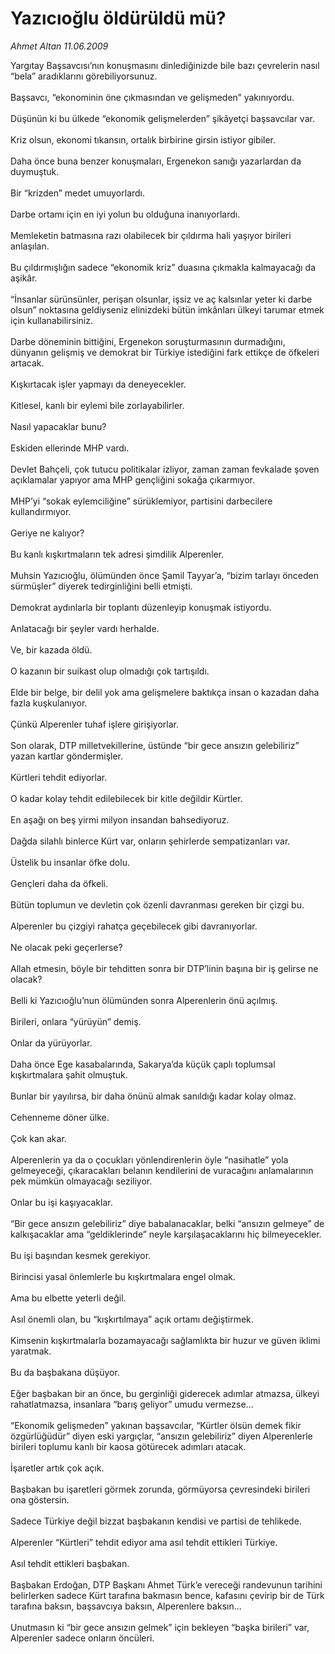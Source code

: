 # Yazıcıoğlu öldürüldü mü?

*Ahmet Altan 11.06.2009*

<div class="taraf_structure_2col_1zq">
<div class="margen_n">



 <p>Yargıtay Başsavcısı’nın konuşmasını dinlediğinizde bile bazı çevrelerin nasıl “bela” aradıklarını görebiliyorsunuz. <br/><br/>Başsavcı, “ekonominin öne çıkmasından ve gelişmeden” yakınıyordu. <br/><br/>Düşünün ki bu ülkede “ekonomik gelişmelerden” şikâyetçi başsavcılar var. <br/><br/>Kriz olsun, ekonomi tıkansın, ortalık birbirine girsin istiyor gibiler. <br/><br/>Daha önce buna benzer konuşmaları, Ergenekon sanığı yazarlardan da duymuştuk. <br/><br/>Bir “krizden” medet umuyorlardı. <br/><br/>Darbe ortamı için en iyi yolun bu olduğuna inanıyorlardı. <br/><br/>Memleketin batmasına razı olabilecek bir çıldırma hali yaşıyor birileri anlaşılan. <br/><br/>Bu çıldırmışlığın sadece “ekonomik kriz” duasına çıkmakla kalmayacağı da aşikâr. <br/><br/>“İnsanlar sürünsünler, perişan olsunlar, işsiz ve aç kalsınlar yeter ki darbe olsun” noktasına geldiyseniz elinizdeki bütün imkânları ülkeyi tarumar etmek için kullanabilirsiniz. <br/><br/>Darbe döneminin bittiğini, Ergenekon soruşturmasının durmadığını, dünyanın gelişmiş ve demokrat bir Türkiye istediğini fark ettikçe de öfkeleri artacak. <br/><br/>Kışkırtacak işler yapmayı da deneyecekler. <br/><br/>Kitlesel, kanlı bir eylemi bile zorlayabilirler. <br/><br/>Nasıl yapacaklar bunu? <br/><br/>Eskiden ellerinde MHP vardı. <br/><br/>Devlet Bahçeli, çok tutucu politikalar izliyor, zaman zaman fevkalade şoven açıklamalar yapıyor ama MHP gençliğini sokağa çıkarmıyor. <br/><br/>MHP’yi “sokak eylemciliğine” sürüklemiyor, partisini darbecilere kullandırmıyor. <br/><br/>Geriye ne kalıyor? <br/><br/>Bu kanlı kışkırtmaların tek adresi şimdilik Alperenler. <br/><br/>Muhsin Yazıcıoğlu, ölümünden önce Şamil Tayyar’a, “bizim tarlayı önceden sürmüşler” diyerek tedirginliğini belli etmişti. <br/><br/>Demokrat aydınlarla bir toplantı düzenleyip konuşmak istiyordu. <br/><br/>Anlatacağı bir şeyler vardı herhalde. <br/><br/>Ve, bir kazada öldü. <br/><br/>O kazanın bir suikast olup olmadığı çok tartışıldı. <br/><br/>Elde bir belge, bir delil yok ama gelişmelere baktıkça insan o kazadan daha fazla kuşkulanıyor. <br/><br/>Çünkü Alperenler tuhaf işlere girişiyorlar. <br/><br/>Son olarak, DTP milletvekillerine, üstünde “bir gece ansızın gelebiliriz” yazan kartlar göndermişler. <br/><br/>Kürtleri tehdit ediyorlar. <br/><br/>O kadar kolay tehdit edilebilecek bir kitle değildir Kürtler. <br/><br/>En aşağı on beş yirmi milyon insandan bahsediyoruz. <br/><br/>Dağda silahlı binlerce Kürt var, onların şehirlerde sempatizanları var. <br/><br/>Üstelik bu insanlar öfke dolu. <br/><br/>Gençleri daha da öfkeli. <br/><br/>Bütün toplumun ve devletin çok özenli davranması gereken bir çizgi bu. <br/><br/>Alperenler bu çizgiyi rahatça geçebilecek gibi davranıyorlar. <br/><br/>Ne olacak peki geçerlerse? <br/><br/>Allah etmesin, böyle bir tehditten sonra bir DTP’linin başına bir iş gelirse ne olacak? <br/><br/>Belli ki Yazıcıoğlu’nun ölümünden sonra Alperenlerin önü açılmış. <br/><br/>Birileri, onlara “yürüyün” demiş. <br/><br/>Onlar da yürüyorlar. <br/><br/>Daha önce Ege kasabalarında, Sakarya’da küçük çaplı toplumsal kışkırtmalara şahit olmuştuk. <br/><br/>Bunlar bir yayılırsa, bir daha önünü almak sanıldığı kadar kolay olmaz. <br/><br/>Cehenneme döner ülke. <br/><br/>Çok kan akar. <br/><br/>Alperenlerin ya da o çocukları yönlendirenlerin öyle “nasihatle” yola gelmeyeceği, çıkaracakları belanın kendilerini de vuracağını anlamalarının pek mümkün olmayacağı seziliyor. <br/><br/>Onlar bu işi kaşıyacaklar. <br/><br/>“Bir gece ansızın gelebiliriz” diye babalanacaklar, belki “ansızın gelmeye” de kalkışacaklar ama “geldiklerinde” neyle karşılaşacaklarını hiç bilmeyecekler. <br/><br/>Bu işi başından kesmek gerekiyor. <br/><br/>Birincisi yasal önlemlerle bu kışkırtmalara engel olmak. <br/><br/>Ama bu elbette yeterli değil. <br/><br/>Asıl önemli olan, bu “kışkırtılmaya” açık ortamı değiştirmek. <br/><br/>Kimsenin kışkırtmalarla bozamayacağı sağlamlıkta bir huzur ve güven iklimi yaratmak. <br/><br/>Bu da başbakana düşüyor. <br/><br/>Eğer başbakan bir an önce, bu gerginliği giderecek adımlar atmazsa, ülkeyi rahatlatmazsa, insanlara “barış geliyor” umudu vermezse... <br/><br/>“Ekonomik gelişmeden” yakınan başsavcılar, “Kürtler ölsün demek fikir özgürlüğüdür” diyen eski yargıçlar, “ansızın gelebiliriz” diyen Alperenlerle birileri toplumu kanlı bir kaosa götürecek adımları atacak. <br/><br/>İşaretler artık çok açık. <br/><br/>Başbakan bu işaretleri görmek zorunda, görmüyorsa çevresindeki birileri ona göstersin.<br/><br/>Sadece Türkiye değil bizzat başbakanın kendisi ve partisi de tehlikede. <br/><br/>Alperenler “Kürtleri” tehdit ediyor ama asıl tehdit ettikleri Türkiye. <br/><br/>Asıl tehdit ettikleri başbakan. <br/><br/>Başbakan Erdoğan, DTP Başkanı Ahmet Türk’e vereceği randevunun tarihini belirlerken sadece Kürt tarafına bakmasın bence, kafasını çevirip bir de Türk tarafına baksın, başsavcıya baksın, Alperenlere baksın... <br/><br/>Unutmasın ki “bir gece ansızın gelmek” için bekleyen “başka birileri” var, Alperenler sadece onların öncüleri.</p>
<br/>
<br/>
<br/>



<br/>


<div id="taraf_not">
</div>

</div>


</div>
